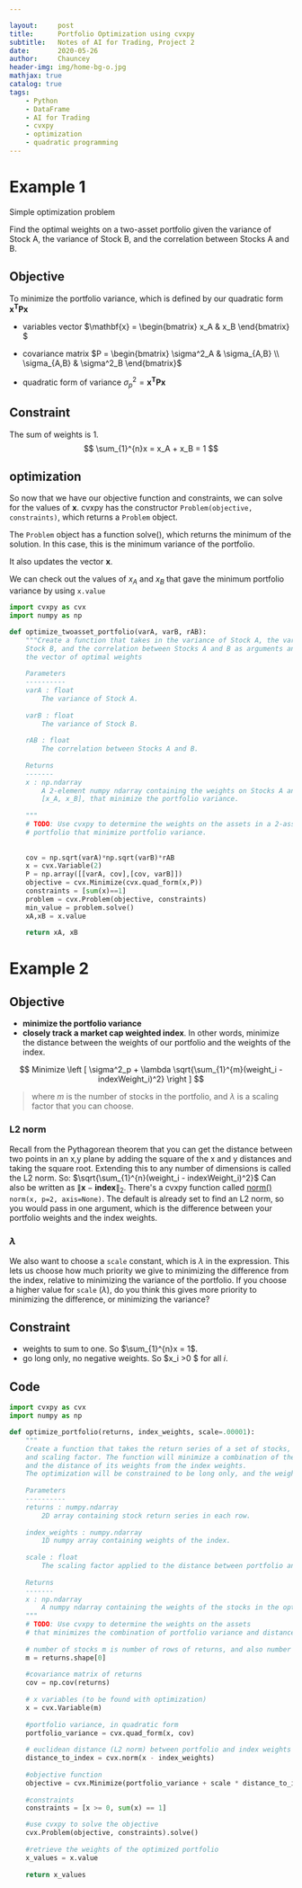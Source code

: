 ```yaml
---

layout:     post
title:      Portfolio Optimization using cvxpy
subtitle:   Notes of AI for Trading, Project 2
date:       2020-05-26
author:     Chauncey
header-img: img/home-bg-o.jpg
mathjax: true
catalog: true
tags:
    - Python
    - DataFrame
    - AI for Trading
    - cvxpy
    - optimization
    - quadratic programming
---
```




# Example 1

Simple optimization problem

Find the optimal weights on a two-asset portfolio given the variance of Stock A, the variance of Stock B, and the correlation between Stocks A and B. 

## Objective

To minimize the portfolio variance, which is defined by our quadratic form $\mathbf{x^T} \mathbf{P} \mathbf{x}$

- variables vector $\mathbf{x} = \begin{bmatrix}
  x_A & x_B
  \end{bmatrix}
  $

- covariance matrix $P = 
  \begin{bmatrix}
  \sigma^2_A & \sigma_{A,B} \\ 
  \sigma_{A,B} & \sigma^2_B 
  \end{bmatrix}$

- quadratic form of variance $\sigma^2_p = \mathbf{x^T} \mathbf{P} \mathbf{x}$

## Constraint

The sum of weights is 1.
$$
\sum_{1}^{n}x = x_A + x_B = 1
$$

## optimization

So now that we have our objective function and constraints, we can solve for the values of $\mathbf{x}$.
cvxpy has the constructor `Problem(objective, constraints)`, which returns a `Problem` object.

The `Problem` object has a function solve(), which returns the minimum of the solution.  In this case, this is the minimum variance of the portfolio.

It also updates the vector $\mathbf{x}$.

We can check out the values of $x_A$ and $x_B$ that gave the minimum portfolio variance by using `x.value`


```python
import cvxpy as cvx
import numpy as np

def optimize_twoasset_portfolio(varA, varB, rAB):
    """Create a function that takes in the variance of Stock A, the variance of
    Stock B, and the correlation between Stocks A and B as arguments and returns 
    the vector of optimal weights
    
    Parameters
    ----------
    varA : float
        The variance of Stock A.
        
    varB : float
        The variance of Stock B.    
        
    rAB : float
        The correlation between Stocks A and B.
        
    Returns
    -------
    x : np.ndarray
        A 2-element numpy ndarray containing the weights on Stocks A and B,
        [x_A, x_B], that minimize the portfolio variance.
    
    """
    # TODO: Use cvxpy to determine the weights on the assets in a 2-asset
    # portfolio that minimize portfolio variance.
     
    
    cov = np.sqrt(varA)*np.sqrt(varB)*rAB
    x = cvx.Variable(2)
    P = np.array([[varA, cov],[cov, varB]])
    objective = cvx.Minimize(cvx.quad_form(x,P))
    constraints = [sum(x)==1]
    problem = cvx.Problem(objective, constraints)
    min_value = problem.solve()
    xA,xB = x.value
    
    return xA, xB
```

# Example 2

## Objective

- **minimize the portfolio variance**
- **closely track a market cap weighted index**. In other words, minimize the distance between the weights of our portfolio and the weights of the index.

$$
Minimize \left [ \sigma^2_p + \lambda \sqrt{\sum_{1}^{m}(weight_i - indexWeight_i)^2} \right  ]
$$

>  where $m$ is the number of stocks in the portfolio, and $\lambda$ is a scaling factor that you can choose.



### L2 norm

Recall from the Pythagorean theorem that you can get the distance between two points in an x,y plane by adding the square of the x and y distances and taking the square root.  Extending this to any number of dimensions is called the L2 norm.  So: $\sqrt{\sum_{1}^{n}(weight_i - indexWeight_i)^2}$  Can also be written as $\left \| \mathbf{x} - \mathbf{index} \right \|_2$.  There's a cvxpy function called [norm()](https://www.cvxpy.org/api_reference/cvxpy.atoms.other_atoms.html#norm)
`norm(x, p=2, axis=None)`.  The default is already set to find an L2 norm, so you would pass in one argument, which is the difference between your portfolio weights and the index weights.

###  $\lambda$ 

We also want to choose a `scale` constant, which is $\lambda$ in the expression. This lets us choose how much priority we give to minimizing the difference from the index, relative to minimizing the variance of the portfolio.  If you choose a higher value for `scale` ($\lambda$), do you think this gives more priority to minimizing the difference, or minimizing the variance?



## Constraint

- weights to sum to one. So $\sum_{1}^{n}x = 1$.  
-  go long only, no negative weights.  So $x_i >0 $ for all $i$.



## Code


```python
import cvxpy as cvx
import numpy as np

def optimize_portfolio(returns, index_weights, scale=.00001):
    """
    Create a function that takes the return series of a set of stocks, the index weights,
    and scaling factor. The function will minimize a combination of the portfolio variance
    and the distance of its weights from the index weights.  
    The optimization will be constrained to be long only, and the weights should sum to one.
    
    Parameters
    ----------
    returns : numpy.ndarray
        2D array containing stock return series in each row.
        
    index_weights : numpy.ndarray
        1D numpy array containing weights of the index.
        
    scale : float
        The scaling factor applied to the distance between portfolio and index weights
        
    Returns
    -------
    x : np.ndarray
        A numpy ndarray containing the weights of the stocks in the optimized portfolio
    """
    # TODO: Use cvxpy to determine the weights on the assets
    # that minimizes the combination of portfolio variance and distance from index weights
    
    # number of stocks m is number of rows of returns, and also number of index weights
    m = returns.shape[0]
    
    #covariance matrix of returns
    cov = np.cov(returns)
    
    # x variables (to be found with optimization)
    x = cvx.Variable(m)
    
    #portfolio variance, in quadratic form
    portfolio_variance = cvx.quad_form(x, cov)
    
    # euclidean distance (L2 norm) between portfolio and index weights
    distance_to_index = cvx.norm(x - index_weights)
    
    #objective function
    objective = cvx.Minimize(portfolio_variance + scale * distance_to_index)
    
    #constraints
    constraints = [x >= 0, sum(x) == 1]

    #use cvxpy to solve the objective
    cvx.Problem(objective, constraints).solve()
    
    #retrieve the weights of the optimized portfolio
    x_values = x.value
    
    return x_values

```















